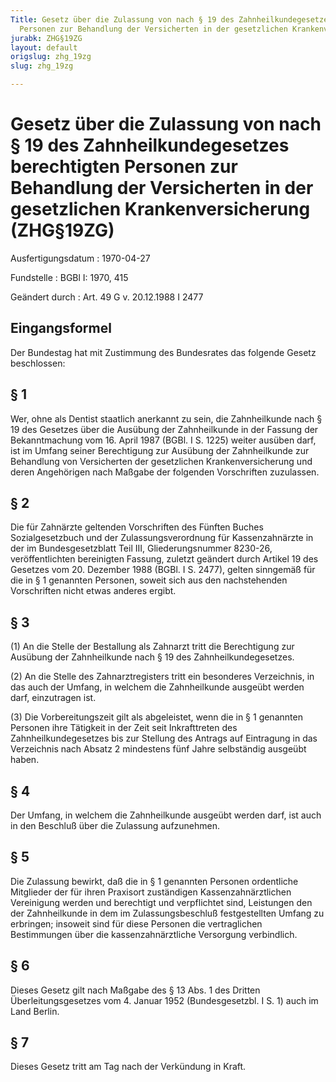 ```yaml
---
Title: Gesetz über die Zulassung von nach § 19 des Zahnheilkundegesetzes berechtigten
  Personen zur Behandlung der Versicherten in der gesetzlichen Krankenversicherung
jurabk: ZHG§19ZG
layout: default
origslug: zhg_19zg
slug: zhg_19zg

---
```


# Gesetz über die Zulassung von nach § 19 des Zahnheilkundegesetzes berechtigten Personen zur Behandlung der Versicherten in der gesetzlichen Krankenversicherung (ZHG§19ZG)

Ausfertigungsdatum
:   1970-04-27

Fundstelle
:   BGBl I: 1970, 415

Geändert durch
:   Art. 49 G v. 20.12.1988 I 2477

## Eingangsformel

Der Bundestag hat mit Zustimmung des Bundesrates das folgende Gesetz
beschlossen:

## § 1

Wer, ohne als Dentist staatlich anerkannt zu sein, die Zahnheilkunde
nach § 19 des Gesetzes über die Ausübung der Zahnheilkunde in der
Fassung der Bekanntmachung vom 16. April 1987 (BGBl. I S. 1225) weiter
ausüben darf, ist im Umfang seiner Berechtigung zur Ausübung der
Zahnheilkunde zur Behandlung von Versicherten der gesetzlichen
Krankenversicherung und deren Angehörigen nach Maßgabe der folgenden
Vorschriften zuzulassen.

## § 2

Die für Zahnärzte geltenden Vorschriften des Fünften Buches
Sozialgesetzbuch und der Zulassungsverordnung für Kassenzahnärzte in
der im Bundesgesetzblatt Teil III, Gliederungsnummer 8230-26,
veröffentlichten bereinigten Fassung, zuletzt geändert durch Artikel
19 des Gesetzes vom 20. Dezember 1988 (BGBl. I S. 2477), gelten
sinngemäß für die in § 1 genannten Personen, soweit sich aus den
nachstehenden Vorschriften nicht etwas anderes ergibt.

## § 3

(1) An die Stelle der Bestallung als Zahnarzt tritt die Berechtigung
zur Ausübung der Zahnheilkunde nach § 19 des Zahnheilkundegesetzes.

(2) An die Stelle des Zahnarztregisters tritt ein besonderes
Verzeichnis, in das auch der Umfang, in welchem die Zahnheilkunde
ausgeübt werden darf, einzutragen ist.

(3) Die Vorbereitungszeit gilt als abgeleistet, wenn die in § 1
genannten Personen ihre Tätigkeit in der Zeit seit Inkrafttreten des
Zahnheilkundegesetzes bis zur Stellung des Antrags auf Eintragung in
das Verzeichnis nach Absatz 2 mindestens fünf Jahre selbständig
ausgeübt haben.

## § 4

Der Umfang, in welchem die Zahnheilkunde ausgeübt werden darf, ist
auch in den Beschluß über die Zulassung aufzunehmen.

## § 5

Die Zulassung bewirkt, daß die in § 1 genannten Personen ordentliche
Mitglieder der für ihren Praxisort zuständigen Kassenzahnärztlichen
Vereinigung werden und berechtigt und verpflichtet sind, Leistungen
den der Zahnheilkunde in dem im Zulassungsbeschluß festgestellten
Umfang zu erbringen; insoweit sind für diese Personen die
vertraglichen Bestimmungen über die kassenzahnärztliche Versorgung
verbindlich.

## § 6

Dieses Gesetz gilt nach Maßgabe des § 13 Abs. 1 des Dritten
Überleitungsgesetzes vom 4. Januar 1952 (Bundesgesetzbl. I S. 1) auch
im Land Berlin.

## § 7

Dieses Gesetz tritt am Tag nach der Verkündung in Kraft.

